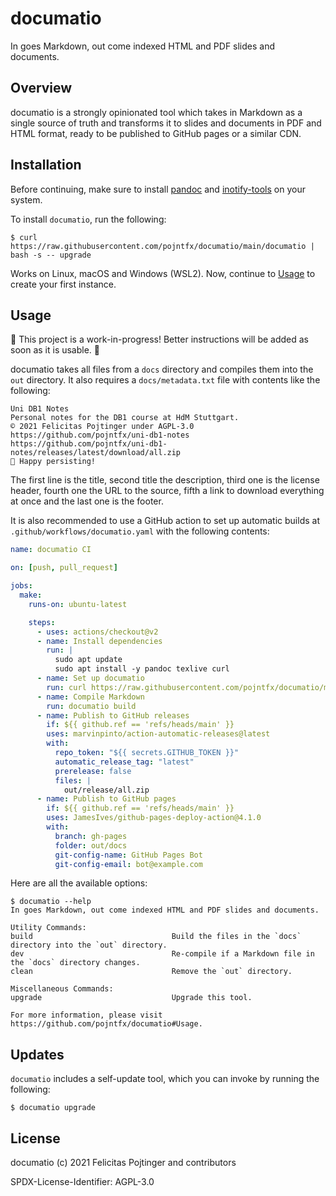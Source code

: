 # documatio

In goes Markdown, out come indexed HTML and PDF slides and documents.

## Overview

documatio is a strongly opinionated tool which takes in Markdown as a single source of truth and transforms it to slides and documents in PDF and HTML format, ready to be published to GitHub pages or a similar CDN.

## Installation

Before continuing, make sure to install [pandoc](https://pandoc.org/) and [inotify-tools](https://github.com/inotify-tools/inotify-tools/wiki) on your system.

To install `documatio`, run the following:

```shell
$ curl https://raw.githubusercontent.com/pojntfx/documatio/main/documatio | bash -s -- upgrade
```

Works on Linux, macOS and Windows (WSL2). Now, continue to [Usage](#usage) to create your first instance.

## Usage

🚧 This project is a work-in-progress! Better instructions will be added as soon as it is usable. 🚧

documatio takes all files from a `docs` directory and compiles them into the `out` directory. It also requires a `docs/metadata.txt` file with contents like the following:

```plaintext
Uni DB1 Notes
Personal notes for the DB1 course at HdM Stuttgart.
© 2021 Felicitas Pojtinger under AGPL-3.0
https://github.com/pojntfx/uni-db1-notes
https://github.com/pojntfx/uni-db1-notes/releases/latest/download/all.zip
📎 Happy persisting!
```

The first line is the title, second title the description, third one is the license header, fourth one the URL to the source, fifth a link to download everything at once and the last one is the footer.

It is also recommended to use a GitHub action to set up automatic builds at `.github/workflows/documatio.yaml` with the following contents:

```yaml
name: documatio CI

on: [push, pull_request]

jobs:
  make:
    runs-on: ubuntu-latest

    steps:
      - uses: actions/checkout@v2
      - name: Install dependencies
        run: |
          sudo apt update
          sudo apt install -y pandoc texlive curl
      - name: Set up documatio
        run: curl https://raw.githubusercontent.com/pojntfx/documatio/main/documatio | bash -s -- upgrade
      - name: Compile Markdown
        run: documatio build
      - name: Publish to GitHub releases
        if: ${{ github.ref == 'refs/heads/main' }}
        uses: marvinpinto/action-automatic-releases@latest
        with:
          repo_token: "${{ secrets.GITHUB_TOKEN }}"
          automatic_release_tag: "latest"
          prerelease: false
          files: |
            out/release/all.zip
      - name: Publish to GitHub pages
        if: ${{ github.ref == 'refs/heads/main' }}
        uses: JamesIves/github-pages-deploy-action@4.1.0
        with:
          branch: gh-pages
          folder: out/docs
          git-config-name: GitHub Pages Bot
          git-config-email: bot@example.com
```

Here are all the available options:

```shell
$ documatio --help
In goes Markdown, out come indexed HTML and PDF slides and documents.

Utility Commands:
build                               Build the files in the `docs` directory into the `out` directory.
dev                                 Re-compile if a Markdown file in the `docs` directory changes.
clean                               Remove the `out` directory.

Miscellaneous Commands:
upgrade                             Upgrade this tool.

For more information, please visit https://github.com/pojntfx/documatio#Usage.
```

## Updates

`documatio` includes a self-update tool, which you can invoke by running the following:

```shell
$ documatio upgrade
```

## License

documatio (c) 2021 Felicitas Pojtinger and contributors

SPDX-License-Identifier: AGPL-3.0
